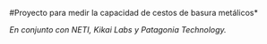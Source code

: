  #Proyecto para medir la capacidad de cestos de basura metálicos*
 
 
*En conjunto con NETI, Kikai Labs y Patagonia Technology.*
